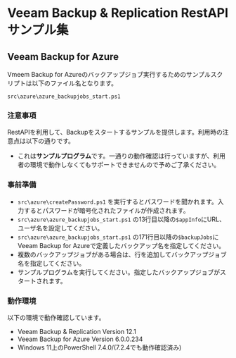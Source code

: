 # Veeam Backup & Replication RestAPI サンプル集

## Veeam Backup for Azure

Vmeem Backup for Azureのバックアップジョブ実行するためのサンプルスクリプトは以下のファイル名となります。

`src\azure\azure_backupjobs_start.ps1`

### 注意事項

RestAPIを利用して、Backupをスタートするサンプルを提供します。利用時の注意点は以下の通りです。

* これは**サンプルプログラム**です。一通りの動作確認は行っていますが、利用者の環境で動作しなくてもサポートできませんので予めご了承ください。

### 事前準備

* `src\azure\createPassword.ps1` を実行するとパスワードを聞かれます。入力するとパスワードが暗号化されたファイルが作成されます。
* `src\azure\azure_backupjobs_start.ps1` の13行目以降の`$appInfo`にURL、ユーザ名を設定してください。
* `src\azure\azure_backupjobs_start.ps1` の171行目以降の`$backupJobs`にVeeam Backup for Azureで定義したバックアップ名を指定してください。
* 複数のバックアップジョブがある場合は、行を追加してバックアップジョブ名を指定してください。
* サンプルプログラムを実行してください。指定したバックアップジョブがスタートされます。

### 動作環境

以下の環境で動作確認しています。

* Veeam Backup & Replication Version 12.1
* Veeam Backup for Azure Version 6.0.0.234
* Windows 11上のPowerShell 7.4.0/(7.2.4でも動作確認済み)
